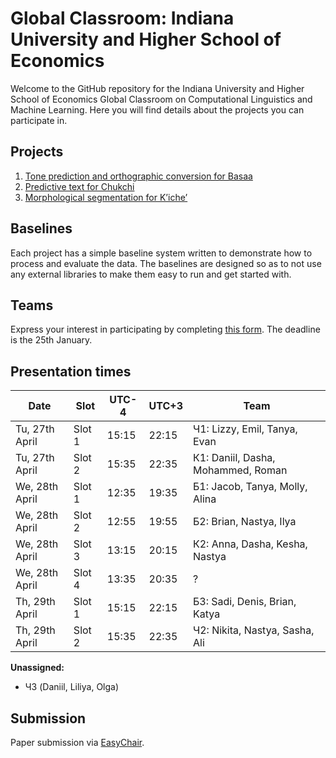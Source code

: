 # Global Classroom: Indiana University and Higher School of Economics

Welcome to the GitHub repository for the Indiana University and Higher School of Economics
Global Classroom on Computational Linguistics and Machine Learning. Here you will find details
about the projects you can participate in. 

## Projects

1. [Tone prediction and orthographic conversion for Basaa](basaa/)
2. [Predictive text for Chukchi](chukchi/)
3. [Morphological segmentation for Kʼicheʼ](kʼicheʼ/)

## Baselines

Each project has a simple baseline system written to demonstrate how to process and evaluate
the data. The baselines are designed so as to not use any external libraries to make them easy
to run and get started with. 

## Teams

Express your interest in participating by completing [this form](https://dudle.inf.tu-dresden.de/iu-hse-global-classroom-project/). The 
deadline is the 25th January. 

## Presentation times

| Date           | Slot   | UTC-4 | UTC+3 | Team |
|----------------|--------|-------|-------|------|
| Tu, 27th April | Slot 1 | 15:15 | 22:15 | Ч1: Lizzy, Emil, Tanya, Evan    |
| Tu, 27th April | Slot 2 | 15:35 | 22:35 | К1: Daniil, Dasha, Mohammed, Roman    |
| We, 28th April | Slot 1 | 12:35 | 19:35 | Б1: Jacob, Tanya, Molly, Alina    |
| We, 28th April | Slot 2 | 12:55 | 19:55 | Б2: Brian, Nastya, Ilya |
| We, 28th April | Slot 3 | 13:15 | 20:15 | К2: Anna, Dasha, Kesha, Nastya  |
| We, 28th April | Slot 4 | 13:35 | 20:35 | ?    |
| Th, 29th April | Slot 1 | 15:15 | 22:15 | Б3: Sadi, Denis, Brian, Katya   |
| Th, 29th April | Slot 2 | 15:35 | 22:35 | Ч2: Nikita, Nastya, Sasha, Ali    |

**Unassigned:**

* Ч3 (Daniil, Liliya, Olga)

## Submission

Paper submission via [EasyChair](https://easychair.org/conferences/?conf=ling545gc). 
